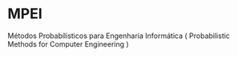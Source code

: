 # MPEI
Métodos Probabílisticos para Engenharia Informática (  Probabilistic Methods for Computer Engineering )
